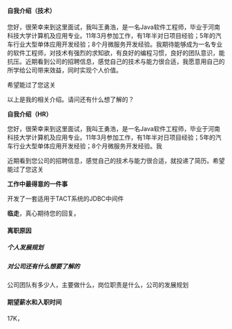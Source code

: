 #### **自我介绍（技术）**

   您好，很荣幸来到这里面试，我叫王勇浩，是一名Java软件工程师，毕业于河南科技大学计算机及应用专业。11年3月参加工作，有1年半对日项目经验；5年的汽车行业大型单体应用开发经验；8个月微服务开发经验。我期待能够成为一名专业的软件工程师，对技术有强烈的求知欲，有良好的编程习惯，良好的团队意识，能抗压。近期看到公司的招聘信息，感觉自己的技术与能力很合适，我愿意用自己的所学给公司带来效益，同时实现个人价值。

希望能过了您这关

以上是我的相关介绍。请问还有什么想了解的？



**自我介绍（HR）**

  您好，很荣幸来到这里面试，我叫王勇浩，是一名Java软件工程师，毕业于河南科技大学计算机及应用专业。11年3月参加工作，有1年半对日项目经验；5年的汽车行业大型单体应用开发经验；8个月微服务开发经验。我

近期看到您公司的招聘信息，感觉自己的技术与能力很合适，就投递了简历。希望能过了您这关

**工作中最得意的一件事**

  开发了一套适用于TACT系统的JDBC中间件



**临走**，真心期待您的回复。

#### 离职原因



##### 个人发展规划





##### 对公司还有什么想要了解的

公司团队有多少人，主要做什么，岗位职责是什么，公司的发展规划

#### 期望薪水和入职时间

17K，

